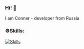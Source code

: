 ### Hi! 👋
I am Conner - developer from Russia

### ⚙️Skills:
[![Skills](https://skillicons.dev/icons?i=js,lua,cs,python)](https://h3ra.coneriys.one/)
